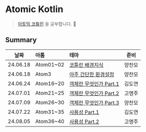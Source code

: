 # Atomic Kotlin

> [아토믹 코틀린](https://www.yes24.com/Product/Goods/117817486) 을 공부합니다. 🚀

## Summary

|    날짜    | 아톰        | 테마                                     | 준비  |
|:--------:|:----------|:---------------------------------------|:---:|
| 24.06.18 | Atom01~02 | [코틀린 배경지식](./docs/Atom01_02.md)        | 양찬모 |
| 24.06.18 | Atom3     | [아주 간단한 환경설정](./docs/Atom03.md)        | 양찬모 |
| 24.06.24 | Atom16~20 | [객체란 무엇인가 Part.1](./docs/Atom16_20.md) | 김도연 |
| 24.07.01 | Atom21~25 | [객체란 무엇인가 Part.2](./docs/Atom21_25.md) | 고명주 |
| 24.07.09 | Atom26~30 | [객체란 무엇인가 Part.3](./docs/Atom26_30.md) | 양찬모 |
| 24.07.22 | Atom31~35 | [사용성 Part.1](./docs/Atom31_35.md)      | 김도연 |
| 24.08.05 | Atom36~40 | [사용성 Part.2](./docs/Atom36_40.md)      | 고명주 |
